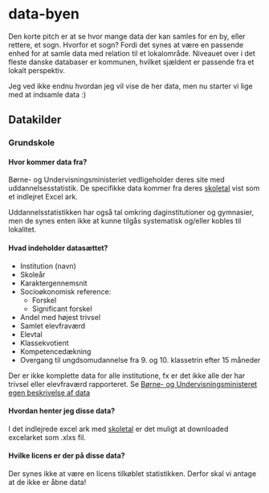 # data-byen
Den korte pitch er at se hvor mange data der kan samles for en by, eller rettere, et sogn. Hvorfor et sogn? Fordi det synes at være en passende enhed for at samle data med relation til et lokalområde. Niveauet over i det fleste danske databaser er kommunen, hvilket sjældent er passende fra et lokalt perspektiv.

Jeg ved ikke endnu hvordan jeg vil vise de her data, men nu starter vi lige med at indsamle data :)

## Datakilder

### Grundskole

#### Hvor kommer data fra?
Børne- og Undervisningsministeriet vedligeholder deres site med uddannelsesstatistik. De specifikke data kommer fra deres [skoletal](https://uddannelsesstatistik.dk/Pages/Reports/1834.aspx) vist som et indlejret Excel ark.

Uddannelsstatistikken har også tal omkring daginstitutioner og gymnasier, men de synes enten ikke at kunne tilgås systematisk og/eller kobles til lokalitet.

#### Hvad indeholder datasættet?

- Institution (navn)
- Skoleår
- Karaktergennemsnit
- Socioøkonomisk reference: 
    - Forskel
    - Significant forskel
- Andel med højest trivsel
- Samlet elevfraværd
- Elevtal
- Klassekvotient
- Kompetencedækning
- Overgang til ungdsomudannelse fra 9. og 10. klassetrin efter 15 måneder

Der er ikke komplette data for alle institutione, fx er det ikke alle der har trivsel eller elevfraværd rapporteret. Se [Børne- og Undervisningsministeret egen beskrivelse af data](https://uddannelsesstatistik.dk/Documents/grundskole/Om%20tallene%20-%20Skoletal.pdf)

#### Hvordan henter jeg disse data?
I det indlejrede excel ark med [skoletal](https://uddannelsesstatistik.dk/Pages/Reports/1834.aspx) er det muligt at downloaded excelarket som .xlxs fil.

#### Hvilke licens er der på disse data?
Der synes ikke at være en licens tilkøblet statistikken. Derfor skal vi antage at de ikke er åbne data!
